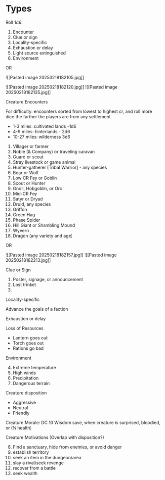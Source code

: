 # Types

Roll 1d6:

1. Encounter
2. Clue or sign
3. Locality-specific
4. Exhaustion or delay
5. Light source extinguished 
6. Environment 

OR

  ![[Pasted image 20250218182105.jpg]]

  ![[Pasted image 20250218182120.jpg]]
![[Pasted image 20250218182135.jpg]]
  

Creature Encounters 

For difficulty: encounters sorted from lowest to highest cr, and roll more dice the farther the players are from any settlement 

- 1-3 miles: cultivated lands -1d6
- 4-9 miles: hinterlands - 2d6
- 10-27 miles: wilderness 3d6

  

1. Villager or farmer
2. Noble (& Company) or traveling caravan 
3. Guard or scout
4. Stray livestock or game animal 
5. Hunter-gatherer [Tribal Warrior] - any species
6. Bear or Wolf
7. Low CR Fey or Goblin
8. Scout or Hunter
9. Gnoll, Hobgoblin, or Orc
10. Mid-CR Fey
11. Satyr or Dryad
12. Druid, any species
13. Griffon
14. Green Hag
15. Phase Spider
16. Hill Giant or Shambling Mound
17. Wyvern
18. Dragon (any variety and age)

OR

  ![[Pasted image 20250218182157.jpg]]
![[Pasted image 20250218182213.jpg]]
  

Clue or Sign

1. Poster, signage, or announcement 
2. Lost trinket 
3.   
    

Locality-specific

Advance the goals of a faction 

Exhaustion or delay

Loss of Resources 

- Lantern goes out
- Torch goes out
- Rations go bad

Environment 

4. Extreme temperature 
5. High winds
6. Precipitation 
7. Dangerous terrain 

  

  

Creature disposition 

- Aggressive  
- Neutral
- Friendly 

  

Creature Morale: DC 10 Wisdom save, when creature is surprised, bloodied, or (¼ health)

  

Creature Motivations (Overlap with disposition?)

8. Find a sanctuary, hide from enemies, or avoid danger
9. establish territory
10. seek an item in the dungeon/area
11. slay a rival/seek revenge
12. recover from a battle
13. seek wealth